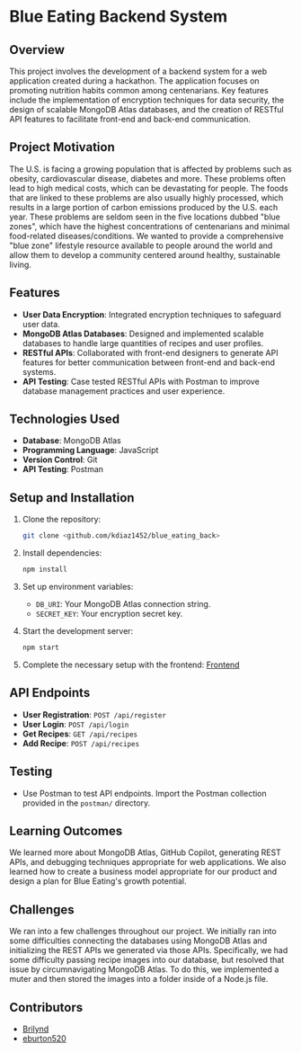 # Blue Eating Backend System

## Overview
This project involves the development of a backend system for a web application created during a hackathon. The application focuses on promoting nutrition habits common among centenarians. Key features include the implementation of encryption techniques for data security, the design of scalable MongoDB Atlas databases, and the creation of RESTful API features to facilitate front-end and back-end communication.

## Project Motivation
The U.S. is facing a growing population that is affected by problems such as obesity, cardiovascular disease, diabetes and more. These problems often lead to high medical costs, which can be devastating for people. The foods that are linked to these problems are also usually highly processed, which results in a large portion of carbon emissions produced by the U.S. each year. These problems are seldom seen in the five locations dubbed "blue zones", which have the highest concentrations of centenarians and minimal food-related diseases/conditions. We wanted to provide a comprehensive "blue zone" lifestyle resource available to people around the world and allow them to develop a community centered around healthy, sustainable living.

## Features
- **User Data Encryption**: Integrated encryption techniques to safeguard user data.
- **MongoDB Atlas Databases**: Designed and implemented scalable databases to handle large quantities of recipes and user profiles.
- **RESTful APIs**: Collaborated with front-end designers to generate API features for better communication between front-end and back-end systems.
- **API Testing**: Case tested RESTful APIs with Postman to improve database management practices and user experience.

## Technologies Used
- **Database**: MongoDB Atlas
- **Programming Language**: JavaScript
- **Version Control**: Git
- **API Testing**: Postman

## Setup and Installation
1. Clone the repository:
   ```sh
   git clone <github.com/kdiaz1452/blue_eating_back>
   ```
2. Install dependencies:
   ```sh
   npm install
   ```
3. Set up environment variables:
   - `DB_URI`: Your MongoDB Atlas connection string.
   - `SECRET_KEY`: Your encryption secret key.
   
4. Start the development server:
   ```sh
   npm start
   ```
5. Complete the necessary setup with the frontend:
   [Frontend](https://github.com/burtone520/blue-eating/tree/master)

## API Endpoints
- **User Registration**: `POST /api/register`
- **User Login**: `POST /api/login`
- **Get Recipes**: `GET /api/recipes`
- **Add Recipe**: `POST /api/recipes`

## Testing
- Use Postman to test API endpoints. Import the Postman collection provided in the `postman/` directory.

## Learning Outcomes
We learned more about MongoDB Atlas, GitHub Copilot, generating REST APIs, and debugging techniques appropriate for web applications. We also learned how to create a business model appropriate for our product and design a plan for Blue Eating's growth potential.

## Challenges
We ran into a few challenges throughout our project. We initially ran into some difficulties connecting the databases using MongoDB Atlas and initializing the REST APIs we generated via those APIs. Specifically, we had some difficulty passing recipe images into our database, but resolved that issue by circumnavigating MongoDB Atlas. To do this, we implemented a muter and then stored the images into a folder inside of a Node.js file.

## Contributors
- [Brilynd]((https://github.com/Brilynd))
- [eburton520]((https://github.com/eburton520))
